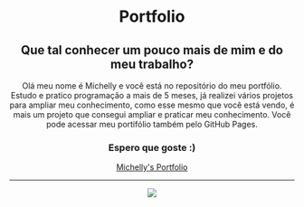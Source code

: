 <div align="center">
    <h1>Portfolio</h1>
    <h2>Que tal conhecer um pouco mais de mim e do meu trabalho?</h2>
    <p>Olá meu nome é Michelly e você está no repositório do meu portfólio. Estudo e pratico programação a mais de 5 meses, já realizei vários projetos para ampliar meu conhecimento, como esse mesmo que você está vendo, é mais um projeto que consegui ampliar e praticar meu conhecimento. Você pode acessar meu portifólio  também pelo GitHub Pages.</p>
    <h3>Espero que goste :)</h3>
    <a href="https://moonlit-melba-1a8a56.netlify.app/">Michelly's Portfolio<a>
  <hr>
  <img src="https://user-images.githubusercontent.com/101263547/188364895-724819cf-3c62-48e5-9802-1c8f73bb55fe.png">
</div>

 
